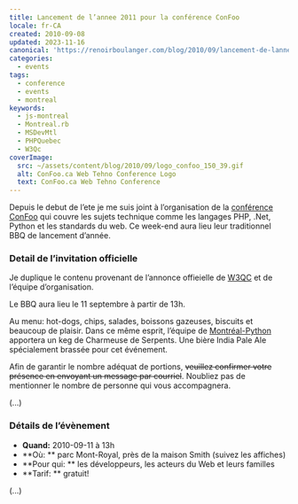 ```yaml
---
title: Lancement de l’annee 2011 pour la conférence ConFoo
locale: fr-CA
created: 2010-09-08
updated: 2023-11-16
canonical: 'https://renoirboulanger.com/blog/2010/09/lancement-de-lannee-2011-pour-la-conference-confoo/'
categories:
  - events
tags:
  - conference
  - events
  - montreal
keywords:
  - js-montreal
  - Montreal.rb
  - MSDevMtl
  - PHPQuebec
  - W3Qc
coverImage:
  src: ~/assets/content/blog/2010/09/logo_confoo_150_39.gif
  alt: ConFoo.ca Web Tehno Conference Logo
  text: ConFoo.ca Web Tehno Conference
---
```


Depuis le debut de l’ete je me suis joint à l’organisation de la [conférence
ConFoo][0] qui couvre les sujets technique comme les langages PHP, .Net, Python
et les standards du web. Ce week-end aura lieu leur traditionnel BBQ de
lancement d’année.

### Detail de l’invitation officielle

Je duplique le contenu provenant de l’annonce offieielle de [W3QC][1] et de
l’équipe d’organisation.

Le BBQ aura lieu le 11 septembre à partir de 13h.

Au menu: hot-dogs, chips, salades, boissons gazeuses, biscuits et beaucoup de
plaisir. Dans ce même esprit, l’équipe de [Montréal-Python][2] apportera un keg
de Charmeuse de Serpents. Une bière India Pale Ale spécialement brassée pour cet
événement.

Afin de garantir le nombre adéquat de portions, ~~veuillez confirmer votre
présence en envoyant un message par courriel~~. Noubliez pas de mentionner le
nombre de personne qui vous accompagnera.

(...)

### Détails de l’évènement

- **Quand:** 2010-09-11 à 13h
- **Où: ** parc Mont-Royal, près de la maison Smith (suivez les affiches)
- **Pour qui: ** les développeurs, les acteurs du Web et leurs familles
- **Tarif: ** gratuit!

(...)

[0]: http://confoo.ca/
[1]: http://www.w3qc.org/
[2]: http://montreal-python.org
